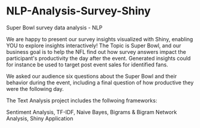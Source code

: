 # NLP-Analysis-Survey-Shiny
Super Bowl survey data analysis - NLP 

We are happy to present our survey insights visualized with Shiny, enabling YOU to explore insights interactively! The Topic is Super Bowl, and our business goal is to help the NFL find out how survey answers impact the participant's productivity the day after the event. Generated insights could for instance be used to target post event sales for identified fans. 
 
We asked our audience six questions about the Super Bowl and their behavior during the event, including a final question of how productive they were the following day. 

The Text Analysis project includes the follwoing frameworks:

Sentiment Analysis,
TF-IDF,
Naive Bayes,
Bigrams & Bigram Network Analysis,
Shiny Application
   
